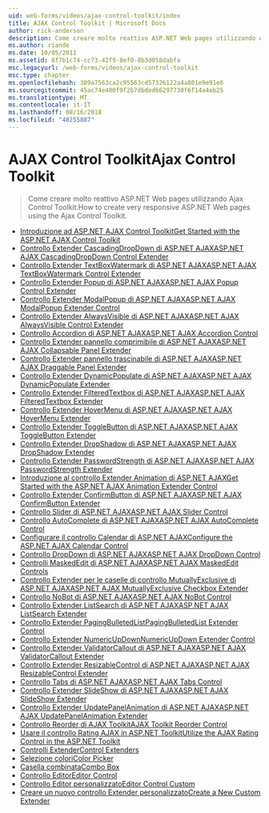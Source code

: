 ```yaml
---
uid: web-forms/videos/ajax-control-toolkit/index
title: AJAX Control Toolkit | Microsoft Docs
author: rick-anderson
description: Come creare molto reattivo ASP.NET Web pages utilizzando Ajax Control Toolkit.
ms.author: riande
ms.date: 10/05/2011
ms.assetid: 6f7b1c74-cc73-42f9-8ef0-8b3d058dabfa
msc.legacyurl: /web-forms/videos/ajax-control-toolkit
msc.type: chapter
ms.openlocfilehash: 389a7563ca2c95563cd57326122a4a801e9e91e6
ms.sourcegitcommit: 45ac74e400f9f2b7dbded66297730f6f14a4eb25
ms.translationtype: MT
ms.contentlocale: it-IT
ms.lasthandoff: 08/16/2018
ms.locfileid: "48255887"
---
```

<a name="ajax-control-toolkit"></a><span data-ttu-id="fc363-103">AJAX Control Toolkit</span><span class="sxs-lookup"><span data-stu-id="fc363-103">Ajax Control Toolkit</span></span>
====================
> <span data-ttu-id="fc363-104">Come creare molto reattivo ASP.NET Web pages utilizzando Ajax Control Toolkit.</span><span class="sxs-lookup"><span data-stu-id="fc363-104">How to create very responsive ASP.NET Web pages using the Ajax Control Toolkit.</span></span>


- [<span data-ttu-id="fc363-105">Introduzione ad ASP.NET AJAX Control Toolkit</span><span class="sxs-lookup"><span data-stu-id="fc363-105">Get Started with the ASP.NET AJAX Control Toolkit</span></span>](how-do-i-get-started-with-the-aspnet-ajax-control-toolkit.md)
- [<span data-ttu-id="fc363-106">Controllo Extender CascadingDropDown di ASP.NET AJAX</span><span class="sxs-lookup"><span data-stu-id="fc363-106">ASP.NET AJAX CascadingDropDown Control Extender</span></span>](how-do-i-use-the-aspnet-ajax-cascadingdropdown-control-extender.md)
- [<span data-ttu-id="fc363-107">Controllo Extender TextBoxWatermark di ASP.NET AJAX</span><span class="sxs-lookup"><span data-stu-id="fc363-107">ASP.NET AJAX TextBoxWatermark Control Extender</span></span>](how-do-i-use-the-aspnet-ajax-textboxwatermark-control-extender.md)
- [<span data-ttu-id="fc363-108">Controllo Extender Popup di ASP.NET AJAX</span><span class="sxs-lookup"><span data-stu-id="fc363-108">ASP.NET AJAX Popup Control Extender</span></span>](how-do-i-use-the-aspnet-ajax-popup-control-extender.md)
- [<span data-ttu-id="fc363-109">Controllo Extender ModalPopup di ASP.NET AJAX</span><span class="sxs-lookup"><span data-stu-id="fc363-109">ASP.NET AJAX ModalPopup Extender Control</span></span>](how-do-i-use-the-aspnet-ajax-modalpopup-extender-control.md)
- [<span data-ttu-id="fc363-110">Controllo Extender AlwaysVisible di ASP.NET AJAX</span><span class="sxs-lookup"><span data-stu-id="fc363-110">ASP.NET AJAX AlwaysVisible Control Extender</span></span>](how-do-i-use-the-aspnet-ajax-alwaysvisible-control-extender.md)
- [<span data-ttu-id="fc363-111">Controllo Accordion di ASP.NET AJAX</span><span class="sxs-lookup"><span data-stu-id="fc363-111">ASP.NET AJAX Accordion Control</span></span>](how-do-i-use-the-aspnet-ajax-accordion-control.md)
- [<span data-ttu-id="fc363-112">Controllo Extender pannello comprimibile di ASP.NET AJAX</span><span class="sxs-lookup"><span data-stu-id="fc363-112">ASP.NET AJAX Collapsable Panel Extender</span></span>](how-do-i-use-the-aspnet-ajax-collapsable-panel-extender.md)
- [<span data-ttu-id="fc363-113">Controllo Extender pannello trascinabile di ASP.NET AJAX</span><span class="sxs-lookup"><span data-stu-id="fc363-113">ASP.NET AJAX Draggable Panel Extender</span></span>](how-do-i-use-the-aspnet-ajax-draggable-panel-extender.md)
- [<span data-ttu-id="fc363-114">Controllo Extender DynamicPopulate di ASP.NET AJAX</span><span class="sxs-lookup"><span data-stu-id="fc363-114">ASP.NET AJAX DynamicPopulate Extender</span></span>](how-do-i-use-the-aspnet-ajax-dynamicpopulate-extender.md)
- [<span data-ttu-id="fc363-115">Controllo Extender FilteredTextbox di ASP.NET AJAX</span><span class="sxs-lookup"><span data-stu-id="fc363-115">ASP.NET AJAX FilteredTextbox Extender</span></span>](how-do-i-use-the-aspnet-ajax-filteredtextbox-extender.md)
- [<span data-ttu-id="fc363-116">Controllo Extender HoverMenu di ASP.NET AJAX</span><span class="sxs-lookup"><span data-stu-id="fc363-116">ASP.NET AJAX HoverMenu Extender</span></span>](how-do-i-use-the-aspnet-ajax-hovermenu-extender.md)
- [<span data-ttu-id="fc363-117">Controllo Extender ToggleButton di ASP.NET AJAX</span><span class="sxs-lookup"><span data-stu-id="fc363-117">ASP.NET AJAX ToggleButton Extender</span></span>](how-do-i-use-the-aspnet-ajax-togglebutton-extender.md)
- [<span data-ttu-id="fc363-118">Controllo Extender DropShadow di ASP.NET AJAX</span><span class="sxs-lookup"><span data-stu-id="fc363-118">ASP.NET AJAX DropShadow Extender</span></span>](how-do-i-use-the-aspnet-ajax-dropshadow-extender.md)
- [<span data-ttu-id="fc363-119">Controllo Extender PasswordStrength di ASP.NET AJAX</span><span class="sxs-lookup"><span data-stu-id="fc363-119">ASP.NET AJAX PasswordStrength Extender</span></span>](how-do-i-use-the-aspnet-ajax-passwordstrength-extender.md)
- [<span data-ttu-id="fc363-120">Introduzione al controllo Extender Animation di ASP.NET AJAX</span><span class="sxs-lookup"><span data-stu-id="fc363-120">Get Started with the ASP.NET AJAX Animation Extender Control</span></span>](how-do-i-get-started-with-the-aspnet-ajax-animation-extender-control.md)
- [<span data-ttu-id="fc363-121">Controllo Extender ConfirmButton di ASP.NET AJAX</span><span class="sxs-lookup"><span data-stu-id="fc363-121">ASP.NET AJAX ConfirmButton Extender</span></span>](how-do-i-use-the-aspnet-ajax-confirmbutton-extender.md)
- [<span data-ttu-id="fc363-122">Controllo Slider di ASP.NET AJAX</span><span class="sxs-lookup"><span data-stu-id="fc363-122">ASP.NET AJAX Slider Control</span></span>](how-do-i-use-the-aspnet-ajax-slider-control.md)
- [<span data-ttu-id="fc363-123">Controllo AutoComplete di ASP.NET AJAX</span><span class="sxs-lookup"><span data-stu-id="fc363-123">ASP.NET AJAX AutoComplete Control</span></span>](how-do-i-use-the-aspnet-ajax-autocomplete-control.md)
- [<span data-ttu-id="fc363-124">Configurare il controllo Calendar di ASP.NET AJAX</span><span class="sxs-lookup"><span data-stu-id="fc363-124">Configure the ASP.NET AJAX Calendar Control</span></span>](how-do-i-configure-the-aspnet-ajax-calendar-control.md)
- [<span data-ttu-id="fc363-125">Controllo DropDown di ASP.NET AJAX</span><span class="sxs-lookup"><span data-stu-id="fc363-125">ASP.NET AJAX DropDown Control</span></span>](how-do-i-use-the-aspnet-ajax-dropdown-control.md)
- [<span data-ttu-id="fc363-126">Controlli MaskedEdit di ASP.NET AJAX</span><span class="sxs-lookup"><span data-stu-id="fc363-126">ASP.NET AJAX MaskedEdit Controls</span></span>](how-do-i-use-the-aspnet-ajax-maskededit-controls.md)
- [<span data-ttu-id="fc363-127">Controllo Extender per le caselle di controllo MutuallyExclusive di ASP.NET AJAX</span><span class="sxs-lookup"><span data-stu-id="fc363-127">ASP.NET AJAX MutuallyExclusive Checkbox Extender</span></span>](how-do-i-use-the-aspnet-ajax-mutuallyexclusive-checkbox-extender.md)
- [<span data-ttu-id="fc363-128">Controllo NoBot di ASP.NET AJAX</span><span class="sxs-lookup"><span data-stu-id="fc363-128">ASP.NET AJAX NoBot Control</span></span>](how-do-i-use-the-aspnet-ajax-nobot-control.md)
- [<span data-ttu-id="fc363-129">Controllo Extender ListSearch di ASP.NET AJAX</span><span class="sxs-lookup"><span data-stu-id="fc363-129">ASP.NET AJAX ListSearch Extender</span></span>](how-do-i-use-the-aspnet-ajax-listsearch-extender.md)
- [<span data-ttu-id="fc363-130">Controllo Extender PagingBulletedList</span><span class="sxs-lookup"><span data-stu-id="fc363-130">PagingBulletedList Extender Control</span></span>](how-do-i-use-the-pagingbulletedlist-extender-control.md)
- [<span data-ttu-id="fc363-131">Controllo Extender NumericUpDown</span><span class="sxs-lookup"><span data-stu-id="fc363-131">NumericUpDown Extender Control</span></span>](how-do-i-use-the-numericupdown-extender-control.md)
- [<span data-ttu-id="fc363-132">Controllo Extender ValidatorCallout di ASP.NET AJAX</span><span class="sxs-lookup"><span data-stu-id="fc363-132">ASP.NET AJAX ValidatorCallout Extender</span></span>](how-do-i-use-the-aspnet-ajax-validatorcallout-extender.md)
- [<span data-ttu-id="fc363-133">Controllo Extender ResizableControl di ASP.NET AJAX</span><span class="sxs-lookup"><span data-stu-id="fc363-133">ASP.NET AJAX ResizableControl Extender</span></span>](how-do-i-use-the-aspnet-ajax-resizablecontrol-extender.md)
- [<span data-ttu-id="fc363-134">Controllo Tabs di ASP.NET AJAX</span><span class="sxs-lookup"><span data-stu-id="fc363-134">ASP.NET AJAX Tabs Control</span></span>](how-do-i-use-the-aspnet-ajax-tabs-control.md)
- [<span data-ttu-id="fc363-135">Controllo Extender SlideShow di ASP.NET AJAX</span><span class="sxs-lookup"><span data-stu-id="fc363-135">ASP.NET AJAX SlideShow Extender</span></span>](how-do-i-use-the-aspnet-ajax-slideshow-extender.md)
- [<span data-ttu-id="fc363-136">Controllo Extender UpdatePanelAnimation di ASP.NET AJAX</span><span class="sxs-lookup"><span data-stu-id="fc363-136">ASP.NET AJAX UpdatePanelAnimation Extender</span></span>](how-do-i-use-the-aspnet-ajax-updatepanelanimation-extender.md)
- [<span data-ttu-id="fc363-137">Controllo Reorder di AJAX Toolkit</span><span class="sxs-lookup"><span data-stu-id="fc363-137">AJAX Toolkit Reorder Control</span></span>](how-do-i-the-ajax-toolkit-reorder-control.md)
- [<span data-ttu-id="fc363-138">Usare il controllo Rating AJAX in ASP.NET Toolkit</span><span class="sxs-lookup"><span data-stu-id="fc363-138">Utilize the AJAX Rating Control in the ASP.NET Toolkit</span></span>](utilize-the-ajax-rating-control-in-the-aspnet-toolkit.md)
- [<span data-ttu-id="fc363-139">Controlli Extender</span><span class="sxs-lookup"><span data-stu-id="fc363-139">Control Extenders</span></span>](control-extenders.md)
- [<span data-ttu-id="fc363-140">Selezione colori</span><span class="sxs-lookup"><span data-stu-id="fc363-140">Color Picker</span></span>](color-picker.md)
- [<span data-ttu-id="fc363-141">Casella combinata</span><span class="sxs-lookup"><span data-stu-id="fc363-141">Combo Box</span></span>](combo-box.md)
- [<span data-ttu-id="fc363-142">Controllo Editor</span><span class="sxs-lookup"><span data-stu-id="fc363-142">Editor Control</span></span>](editor-control.md)
- [<span data-ttu-id="fc363-143">Controllo Editor personalizzato</span><span class="sxs-lookup"><span data-stu-id="fc363-143">Editor Control Custom</span></span>](editor-control-custom.md)
- [<span data-ttu-id="fc363-144">Creare un nuovo controllo Extender personalizzato</span><span class="sxs-lookup"><span data-stu-id="fc363-144">Create a New Custom Extender</span></span>](create-a-new-custom-extender.md)
